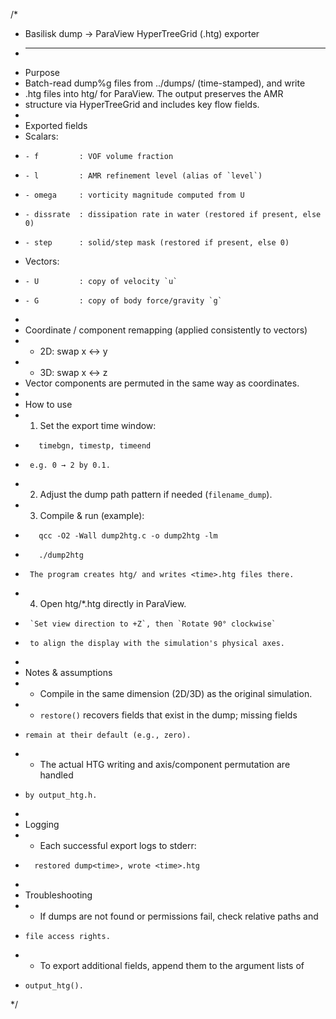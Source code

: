 /*
 * Basilisk dump → ParaView HyperTreeGrid (.htg) exporter
 * ----------------------------------------------------------------------
 * Purpose
 *   Batch-read dump%g files from ../dumps/ (time-stamped), and write
 *   .htg files into htg/ for ParaView. The output preserves the AMR
 *   structure via HyperTreeGrid and includes key flow fields.
 *
 * Exported fields
 *   Scalars:
 *     - f         : VOF volume fraction
 *     - l         : AMR refinement level (alias of `level`)
 *     - omega     : vorticity magnitude computed from U
 *     - dissrate  : dissipation rate in water (restored if present, else 0)
 *     - step      : solid/step mask (restored if present, else 0)
 *   Vectors:
 *     - U         : copy of velocity `u`
 *     - G         : copy of body force/gravity `g`
 *
 * Coordinate / component remapping (applied consistently to vectors)
 *   - 2D: swap x ↔ y
 *   - 3D: swap x ↔ z
 *   Vector components are permuted in the same way as coordinates.
 *
 * How to use
 *   1) Set the export time window:
 *        timebgn, timestp, timeend
 *      e.g. 0 → 2 by 0.1.
 *   2) Adjust the dump path pattern if needed (`filename_dump`).
 *   3) Compile & run (example):
 *        qcc -O2 -Wall dump2htg.c -o dump2htg -lm
 *        ./dump2htg
 *      The program creates htg/ and writes <time>.htg files there.
 *   4) Open htg/*.htg directly in ParaView.
 *      `Set view direction to +Z`, then `Rotate 90° clockwise`
 *      to align the display with the simulation's physical axes.
 *
 * Notes & assumptions
 *   - Compile in the same dimension (2D/3D) as the original simulation.
 *   - `restore()` recovers fields that exist in the dump; missing fields
 *     remain at their default (e.g., zero).
 *   - The actual HTG writing and axis/component permutation are handled
 *     by output_htg.h.
 *
 * Logging
 *   - Each successful export logs to stderr:
 *       restored dump<time>, wrote <time>.htg
 *
 * Troubleshooting
 *   - If dumps are not found or permissions fail, check relative paths and
 *     file access rights.
 *   - To export additional fields, append them to the argument lists of
 *     output_htg().
 */